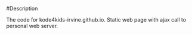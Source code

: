 #Description

The code for kode4kids-irvine.github.io. Static web page with ajax call to personal web server.
